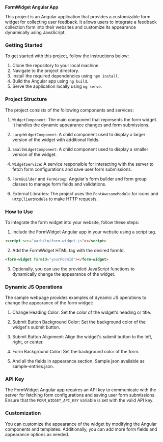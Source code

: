 **FormWidget Angular App**

This project is an Angular application that provides a customizable form widget for collecting user feedback. It allows users to integrate a feedback collection form into their websites and customize its appearance dynamically using JavaScript.

### Getting Started

To get started with this project, follow the instructions below:

1. Clone the repository to your local machine.
2. Navigate to the project directory.
3. Install the required dependencies using `npm install`.
4. Build the Angular app using `ng build`.
5. Serve the application locally using `ng serve`.

### Project Structure

The project consists of the following components and services:

1. `WidgetComponent`: The main component that represents the form widget. It handles the dynamic appearance changes and form submissions.

2. `LargeWidgetComponent`: A child component used to display a larger version of the widget with additional fields.

3. `SmallWidgetComponent`: A child component used to display a smaller version of the widget.

4. `WidgetService`: A service responsible for interacting with the server to fetch form configurations and save user form submissions.

5. `FormBuilder` and `FormGroup`: Angular's form builder and form group classes to manage form fields and validations.

6. External Libraries: The project uses the `FontAwesomeModule` for icons and `HttpClientModule` to make HTTP requests.

### How to Use

To integrate the form widget into your website, follow these steps:

1. Include the FormWidget Angular app in your website using a script tag.

```html
<script src="path/to/form-widget.js"></script>
```

2. Add the FormWidget HTML tag with the desired formId.

```html
<form-widget formId="yourFormId"></form-widget>
```

3. Optionally, you can use the provided JavaScript functions to dynamically change the appearance of the widget.

### Dynamic JS Operations

The sample webpage provides examples of dynamic JS operations to change the appearance of the form widget:

1. Change Heading Color: Set the color of the widget's heading or title.

2. Submit Button Background Color: Set the background color of the widget's submit button.

3. Submit Button Alignment: Align the widget's submit button to the left, right, or center.

4. Form Background Color: Set the background color of the form.

5. And all the fields in appearance section. Sample json available as sample-entries.json.

### API Key

The FormWidget Angular app requires an API key to communicate with the server for fetching form configurations and saving user form submissions. Ensure that the `FORM_WIDGET_API_KEY` variable is set with the valid API key.

### Customization

You can customize the appearance of the widget by modifying the Angular components and templates. Additionally, you can add more form fields and appearance options as needed.